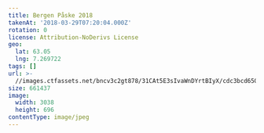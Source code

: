 ```yaml
---
title: Bergen Påske 2018
takenAt: '2018-03-29T07:20:04.000Z'
rotation: 0
license: Attribution-NoDerivs License
geo:
  lat: 63.05
  lng: 7.269722
tags: []
url: >-
  //images.ctfassets.net/bncv3c2gt878/31CAt5E3sIvaWnDYrtBIyX/cdc3bcd650debd60cb2009d39edc68dc/bergen-pske-2018_40282875475_o
size: 661437
image:
  width: 3038
  height: 696
contentType: image/jpeg
---
```


